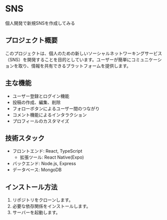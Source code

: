 # SNS
個人開発で新規SNSを作成してみる

## プロジェクト概要
このプロジェクトは、個人のための新しいソーシャルネットワーキングサービス（SNS）を開発することを目的としています。ユーザーが簡単にコミュニケーションを取り、情報を共有できるプラットフォームを提供します。

## 主な機能
- ユーザー登録とログイン機能
- 投稿の作成、編集、削除
- フォローボタンによるユーザー間のつながり
- コメント機能によるインタラクション
- プロフィールのカスタマイズ

## 技術スタック
- フロントエンド: React, TypeScript
  - 拡張ツール: React Native(Expo)
- バックエンド: Node.js, Express
- データベース: MongoDB

## インストール方法
1. リポジトリをクローンします。
2. 必要な依存関係をインストールします。
3. サーバーを起動します。
